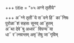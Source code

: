 +++
title = "०५ अग्ने तृतीये"

+++
अ᳓ग्ने तृती᳓ये स᳓वने हि᳓ का᳓निषः  
पुरोळा᳓शं सहसः सूनव् आ᳓हुतम्  
अ᳓था देवे᳓षु अध्वरं᳓ विपन्य᳓या  
धा᳓ र᳓त्नवन्तम् अमृ᳓तेषु जा᳓गृविम्